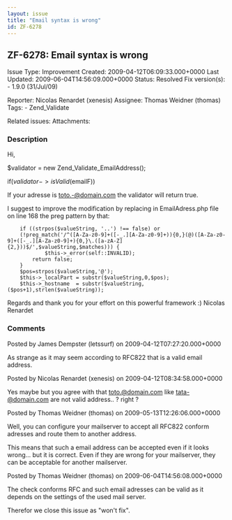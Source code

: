 ```yaml
---
layout: issue
title: "Email syntax is wrong"
id: ZF-6278
---
```


ZF-6278: Email syntax is wrong
------------------------------

 Issue Type: Improvement Created: 2009-04-12T06:09:33.000+0000 Last Updated: 2009-06-04T14:56:09.000+0000 Status: Resolved Fix version(s): - 1.9.0 (31/Jul/09)
 
 Reporter:  Nicolas Renardet (xenesis)  Assignee:  Thomas Weidner (thomas)  Tags: - Zend\_Validate
 
 Related issues: 
 Attachments: 
### Description

Hi,

$validator = new Zend\_Validate\_EmailAddress();

if($validator->isValid($emailF))

If your adresse is toto.-@domain.com the validator will return true.

I suggest to improve the modification by replacing in EmailAdress.php file on line 168 the preg pattern by that:

 
        if ((strpos($valueString, '..') !== false) or
        (!preg_match('/^([A-Za-z0-9]+([-_.][A-Za-z0-9]+)){0,}(@)([A-Za-z0-9]+([-_.][A-Za-z0-9]+){0,}\.([a-zA-Z]{2,}))$/',$valueString,$matches))) {
                $this->_error(self::INVALID);
            return false;
        }
        $pos=strpos($valueString,'@');
        $this->_localPart = substr($valueString,0,$pos);
        $this->_hostname  = substr($valueString,($pos+1),strlen($valueString));


Regards and thank you for your effort on this powerful framework :) Nicolas Renardet

 

 

### Comments

Posted by James Dempster (letssurf) on 2009-04-12T07:27:20.000+0000

As strange as it may seem according to RFC822 that is a valid email address.

 

 

Posted by Nicolas Renardet (xenesis) on 2009-04-12T08:34:58.000+0000

Yes maybe but you agree with that toto.@domain.com like tata-@domain.com are not valid address.. ? right ?

 

 

Posted by Thomas Weidner (thomas) on 2009-05-13T12:26:06.000+0000

Well, you can configure your mailserver to accept all RFC822 conform adresses and route them to another address.

This means that such a email address can be accepted even if it looks wrong... but it is correct. Even if they are wrong for your mailserver, they can be acceptable for another mailserver.

 

 

Posted by Thomas Weidner (thomas) on 2009-06-04T14:56:08.000+0000

The check conforms RFC and such email adresses can be valid as it depends on the settings of the used mail server.

Therefor we close this issue as "won't fix".

 

 